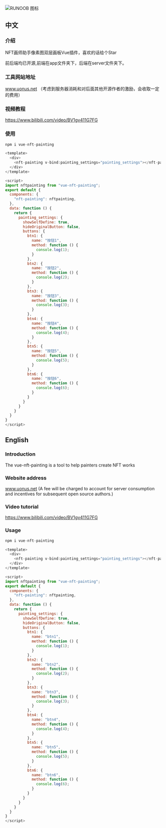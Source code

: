 ![RUNOOB 图标](https://www.uonus.net/logo.png)

## 中文

### 介绍

NFT画师助手像素图双层画板Vue插件，喜欢的话给个Star

前后端均已开源,前端在app文件夹下，后端在server文件夹下。

### 工具网站地址

www.uonus.net （考虑到服务器消耗和对后面其他开源作者的激励，会收取一定的费用）

### 视频教程

https://www.bilibili.com/video/BV1gv411G7FG

### 使用

```javascript
npm i vue-nft-painting
```
```javascript
<template>
  <div>
    <nft-painting v-bind:painting_settings="painting_settings"></nft-painting>
  </div>
</template>

<script>
import nftpainting from "vue-nft-painting";
export default {
  components: {
    "nft-painting": nftpainting,
  },
  data: function () {
    return {
      painting_settings: {
        showSelfDefine: true,
        hideOriginalButton: false,
        buttons: {
          btn1: {
            name: "按钮1",
            method: function () {
              console.log(1);
            }
          },
          btn2: {
            name: "按钮2",
            method: function () {
              console.log(2);
            }
          },
          btn3: {
            name: "按钮3",
            method: function () {
              console.log(3);
            }
          },
          btn4: {
            name: "按钮4",
            method: function () {
              console.log(4);
            }
          },
          btn5: {
            name: "按钮5",
            method: function () {
              console.log(5);
            }
          },
          btn6: {
            name: "按钮6",
            method: function () {
              console.log(6);
            }
          }
        }
      }
    }
  }
}
</script>
```
## English

### Introduction

The vue-nft-painting is a tool to help painters create NFT works

### Website address

www.uonus.net (A fee will be charged to account for server consumption and incentives for subsequent open source authors.)

### Video tutorial

https://www.bilibili.com/video/BV1gv411G7FG


### Usage

```javascript
npm i vue-nft-painting
```

```javascript
<template>
  <div>
    <nft-painting v-bind:painting_settings="painting_settings"></nft-painting>
  </div>
</template>

<script>
import nftpainting from "vue-nft-painting";
export default {
  components: {
    "nft-painting": nftpainting,
  },
  data: function () {
    return {
      painting_settings: {
        showSelfDefine: true,
        hideOriginalButton: false,
        buttons: {
          btn1: {
            name: "btn1",
            method: function () {
              console.log(1);
            }
          },
          btn2: {
            name: "btn2",
            method: function () {
              console.log(2);
            }
          },
          btn3: {
            name: "btn3",
            method: function () {
              console.log(3);
            }
          },
          btn4: {
            name: "btn4",
            method: function () {
              console.log(4);
            }
          },
          btn5: {
            name: "btn5",
            method: function () {
              console.log(5);
            }
          },
          btn6: {
            name: "btn6",
            method: function () {
              console.log(6);
            }
          }
        }
      }
    }
  }
}
</script>

